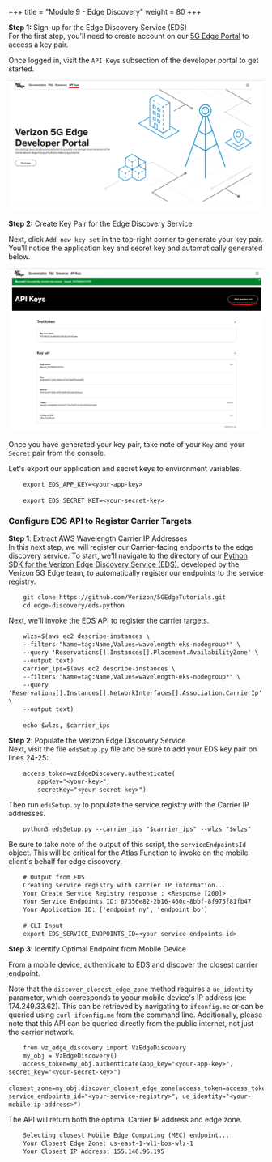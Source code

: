 +++
title = "Module 9 - Edge Discovery"
weight = 80
+++

**Step 1:** Sign-up for the Edge Discovery Service (EDS)<br>
For the first step, you'll need to create account on our [5G Edge Portal](https://5gedge.verizon.com/) to access a key pair.

Once logged in, visit the `API Keys` subsection of the developer portal to get started.

![5G Edge Developer Portal Login](console_login.png)

**Step 2:** Create Key Pair for the Edge Discovery Service<br>

Next, click `Add new key set` in the top-right corner to generate your key pair. You'll notice the application key and secret key and automatically generated below.

![5G Edge Key Pair](api_key.png)

Once you have generated your key pair, take note of your `Key` and your `Secret` pair from the console.

Let's export our application and secret keys to environment variables.
```
    export EDS_APP_KEY=<your-app-key>
    
    export EDS_SECRET_KET=<your-secret-key>
```


### Configure EDS API to Register Carrier Targets

**Step 1**: Extract AWS Wavelength Carrier IP Addresses<br>
In this next step, we will register our Carrier-facing endpoints to the edge discovery service. To start, we'll navigate to the directory of our [Python SDK for the Verizon Edge Discovery Service (EDS)](https://github.com/Verizon/5GEdgeTutorials/tree/main/edge-discovery/eds-python), developed by the Verizon 5G Edge team, to automatically register our endpoints to the service registry.

```
    git clone https://github.com/Verizon/5GEdgeTutorials.git
    cd edge-discovery/eds-python
```

Next, we'll invoke the EDS API to register the carrier targets.
```
    wlzs=$(aws ec2 describe-instances \
    --filters "Name=tag:Name,Values=wavelength-eks-nodegroup*" \
    --query 'Reservations[].Instances[].Placement.AvailabilityZone' \
    --output text)
    carrier_ips=$(aws ec2 describe-instances \
    --filters "Name=tag:Name,Values=wavelength-eks-nodegroup*" \
    --query 'Reservations[].Instances[].NetworkInterfaces[].Association.CarrierIp' \
    --output text)
    
    echo $wlzs, $carrier_ips
```
**Step 2**: Populate the Verizon Edge Discovery Service<br>
Next, visit the file `edsSetup.py` file and be sure to add your EDS key pair on lines 24-25:
```
    access_token=vzEdgeDiscovery.authenticate(
        appKey="<your-key>",
        secretKey="<your-secret-key>")
```

Then run `edsSetup.py` to populate the service registry with the Carrier IP addresses.
```
    python3 edsSetup.py --carrier_ips "$carrier_ips" --wlzs "$wlzs"
```

Be sure to take note of the output of this script, the `serviceEndpointsId` object. This will be critical for the Atlas Function to invoke on the mobile client's behalf for edge discovery.

```
    # Output from EDS
    Creating service registry with Carrier IP information...
    Your Create Service Registry response : <Response [200]>
    Your Service Endpoints ID: 87356e82-2b16-460c-8bbf-8f975f81fb47
    Your Application ID: ['endpoint_ny', 'endpoint_bo']
    
    # CLI Input
    export EDS_SERVICE_ENDPOINTS_ID=<your-service-endpoints-id>
```

**Step 3**: Identify Optimal Endpoint from Mobile Device

From a mobile device, authenticate to EDS and discover the closest carrier endpoint.

Note that the `discover_closest_edge_zone` method requires a `ue_identity` parameter, which corresponds to yoour mobile device's IP address (ex: 174.249.33.62). This can be retrieved by navigating to `ifconfig.me` or can be queried using `curl ifconfig.me` from the command line.
Additionally, please note that this API can be queried directly from the public internet, not just the carrier network.

```
    from vz_edge_discovery import VzEdgeDiscovery
    my_obj = VzEdgeDiscovery()
    access_token=my_obj.authenticate(app_key="<your-app-key>", secret_key="<your-secret-key>")
    closest_zone=my_obj.discover_closest_edge_zone(access_token=access_token, service_endpoints_id="<your-service-registry>", ue_identity="<your-mobile-ip-address>")
```

The API will return both the optimal Carrier IP address and edge zone.

```
    Selecting closest Mobile Edge Computing (MEC) endpoint...
    Your Closest Edge Zone: us-east-1-wl1-bos-wlz-1
    Your Closest IP Address: 155.146.96.195
```
